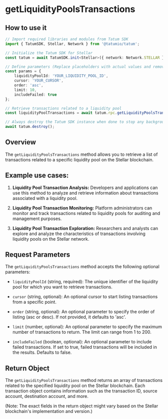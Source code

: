 # getLiquidityPoolsTransactions

## How to use it

```typescript
// Import required libraries and modules from Tatum SDK
import { TatumSDK, Stellar, Network } from '@tatumio/tatum';

// Initialize the Tatum SDK for Stellar
const tatum = await TatumSDK.init<Stellar>({ network: Network.STELLAR });

// Define parameters (Replace placeholders with actual values and remove redundant)
const params = {
    liquidityPoolId: 'YOUR_LIQUIDITY_POOL_ID',
    cursor: 'YOUR_CURSOR',
    order: 'asc',
    limit: 10,
    includeFailed: true
};

// Retrieve transactions related to a liquidity pool
const liquidityPoolTransactions = await tatum.rpc.getLiquidityPoolsTransactions(params);

// Always destroy the Tatum SDK instance when done to stop any background processes
await tatum.destroy();
```

## Overview

The `getLiquidityPoolsTransactions` method allows you to retrieve a list of transactions related to a specific liquidity pool on the Stellar blockchain.

## Example use cases:

1. **Liquidity Pool Transaction Analysis:**
   Developers and applications can use this method to analyze and retrieve information about transactions associated with a liquidity pool.
   
2. **Liquidity Pool Transaction Monitoring:**
   Platform administrators can monitor and track transactions related to liquidity pools for auditing and management purposes.

3. **Liquidity Pool Transaction Exploration:**
   Researchers and analysts can explore and analyze the characteristics of transactions involving liquidity pools on the Stellar network.

## Request Parameters

The `getLiquidityPoolsTransactions` method accepts the following optional parameters:

- `liquidityPoolId` (string, required):
  The unique identifier of the liquidity pool for which you want to retrieve transactions.

- `cursor` (string, optional):
  An optional cursor to start listing transactions from a specific point.

- `order` (string, optional):
  An optional parameter to specify the order of listing (asc or desc). If not provided, it defaults to 'asc'.

- `limit` (number, optional):
  An optional parameter to specify the maximum number of transactions to return. The limit can range from 1 to 200.

- `includeFailed` (boolean, optional):
  An optional parameter to include failed transactions. If set to true, failed transactions will be included in the results. Defaults to false.

## Return Object

The `getLiquidityPoolsTransactions` method returns an array of transactions related to the specified liquidity pool on the Stellar blockchain. Each transaction object contains information such as the transaction ID, source account, destination account, and more.

(Note: The exact fields in the return object might vary based on the Stellar blockchain's implementation and version.)

